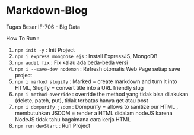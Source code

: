 # Markdown-Blog
Tugas Besar IF-706 - Big Data

How To Run : 

1. `npm init -y` : Init Project
2. `npm i express mongoose ejs` : Install ExpressJS, MongoDB
3. `npm audit fix` : Fix kalau ada beda-beda versi
4. `npm i --save-dev nodemon` : Refresh otomatis Web Page setiap save project
5. `npm i marked slugify` : Marked = create markdown and turn it into HTML, Slugify = convert title into a URL friendly slug
6. `npm i method-override` : override the method yang tidak bisa dilakukan (delete, patch, put), tidak terbatas hanya get atau post
7. `npm i dompurify jsdom` : Dompurify = allows to sanitize our HTML , membutuhkan JSDOM = render a HTML didalam nodeJS karena NodeJS tidak tahu bagaimana cara kerja HTML
8. `npm run devStart` : Run Project
